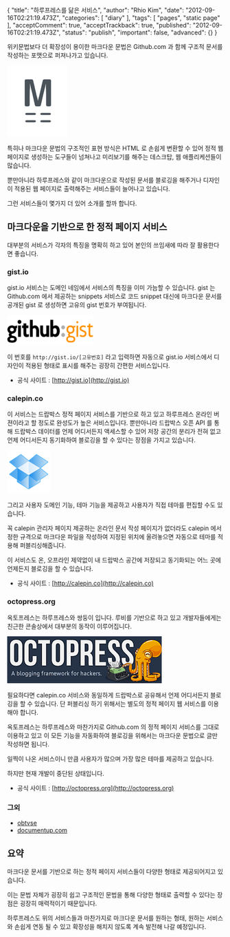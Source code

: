 {
    "title": "하루프레스를 닮은 서비스",
    "author": "Rhio Kim",
    "date": "2012-09-16T02:21:19.473Z",
    "categories": [
        "diary"
    ],
    "tags": [
        "pages",
        "static page"
    ],
    "acceptComment": true,
    "acceptTrackback": true,
    "published": "2012-09-16T02:21:19.473Z",
    "status": "publish",
    "important": false,
    "advanced": {}
}

위키문법보다 더 확장성이 용이한 마크다운 문법은 Github.com 과 함께 구조적 문서를 작성하는 포맷으로 퍼져나가고 있습니다. 

![](./@img/markdown.png)

특히나 마크다운 문법의 구조적인 표현 방식은 HTML 로 손쉽게 변환할 수 있어 정적 웹 페이지로 생성하는 도구들이 넘쳐나고 미리보기를 해주는 데스크탑, 웹 애플리케션들이 많습니다.

뿐만아니라 하루프레스와 같이 마크다운으로 작성된 문서를 블로깅을 해주거나 디자인이 적용된 웹 페이지로 출력해주는 서비스들이 늘어나고 있습니다.

그런 서비스들이 몇가지 더 있어 소개를 할까 합니다.

## 마크다운을 기반으로 한 정적 페이지 서비스
대부분의 서비스가 각자의 특징을 명확히 하고 있어 본인의 쓰임새에 따라 잘 활용한다면 좋습니다.

### gist.io
 gist.io 서비스는 도메인 네임에서 서비스의 특징을 이미 가늠할 수 있습니다.  gist 는 Github.com 에서 제공하는 snippets 서비스로 코드 snippet 대신에 마크다운 문서를 공개된 gist 로 생성하면 고유의 gist 번호가 부여됩니다.
 
![](./@img/logo_gist.png)
 
 이 번호를 `http://gist.io/[고유번호]` 라고 입력하면 자동으로 gist.io 서비스에서 디자인이 적용된 형태로 표시를 해주는 굉장히 간편한 서비스입니다.
  
 * 공식 사이트 : [http://gist.io](http://gist.io)
 
### calepin.co
이 서비스는 드랍박스 정적 페이지 서비스를 기반으로 하고 있고 하루프레스 온라인 버젼이라고 할 정도로 완성도가 높은 서비스입니다. 뿐만아니라 드랍박스 오픈 API 를 통해 드랍박스 데이터를 언제 어디서든지 액세스할 수 있어 저장 공간의 분리가 전혀 없고 언제 어디서든지 동기화하여 블로깅을 할 수 있다는 장점을 가지고 있습니다.

![](./@img/box.png)

그리고 사용자 도메인 기능, 테마 기능을 제공하고 사용자가 직접 테마를 편집할 수도 있습니다.  

꼭 calepin 관리자 페이지 제공하는 온라인 문서 작성 페이지가 없더라도 calepin 에서 정한 규격으로 마크다운 파일을 작성하여 지정된 위치에 올려놓으면 자동으로 테마를 적용해 퍼블리싱해줍니다.

이 서비스도 온, 오프라인 제약없이 내 드랍박스 공간에 저장되고 동기화되는 어느 곳에 언제든지 블로깅을 할 수 있습니다.

* 공식 사이트 : [http://calepin.co](http://calepin.co)

### octopress.org
옥토프레스는 하루프레스와 쌍둥이 입니다. 
루비를 기반으로 하고 있고 개발자들에게는 친근한 콘솔상에서 대부분의 동작이 이루어집니다. 

![](./@img/octopress.png)

필요하다면 calepin.co 서비스와 동일하게 드랍박스로 공유해서 언제 어디서든지 블로깅을 할 수 있습니다. 단 퍼블리싱 하기 위해서는 별도의 정적 페이지 웹 서비스를 이용해야 합니다. 

옥토프레스는 하루프레스와 마찬가지로 Github.com 의 정적 페이지 서비스를 그대로 이용하고 있고 이 모든 기능을 자동화하여 블로깅을 위해서는 마크다운 문법으로 글만 작성하면 됩니다.

일찍이 나온 서비스이니 만큼 사용자가 많으며 가장 많은 테마를 제공하고 있습니다. 

하지만 현재 개발이 중단된 상태입니다.

* 공식 사이트 : [http://octopress.org](http://octopress.org)

### 그외 
* [obtvse](https://github.com/natew/obtvse)
* [documentup.com](http://documentup.com/)

## 요약
마크다운 문서를 기반으로 하는 정적 페이지 서비스들이 다양한 형태로 제공되어지고 있습니다. 

이는 문법 자체가 굉장히 쉽고 구조적인 문법을 통해 다양한 형태로 출력할 수 있다는 장점은 굉장히 매력적이기 때문입니다.

하루프레스도 위의 서비스들과 마찬가지로 마크다운 문서를 원하는 형태, 원하는 서비스와 손쉽게 연동 될 수 있고 확장성을 해치지 않도록 계속 발전해 나갈 예정입니다.
